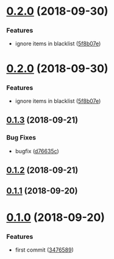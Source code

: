 <a name="0.2.0"></a>
# [0.2.0](https://github.com/TalkingData/rxloop-devtools/compare/v0.1.3...v0.2.0) (2018-09-30)


### Features

* ignore items in blacklist ([5f8b07e](https://github.com/TalkingData/rxloop-devtools/commit/5f8b07e))



<a name="0.2.0"></a>
# [0.2.0](https://github.com/TalkingData/rxloop-devtools/compare/v0.1.3...v0.2.0) (2018-09-30)


### Features

* ignore items in blacklist ([5f8b07e](https://github.com/TalkingData/rxloop-devtools/commit/5f8b07e))



<a name="0.1.3"></a>
## [0.1.3](https://github.com/TalkingData/rxloop-devtools/compare/v0.1.2...v0.1.3) (2018-09-21)


### Bug Fixes

* bugfix ([d76635c](https://github.com/TalkingData/rxloop-devtools/commit/d76635c))



<a name="0.1.2"></a>
## [0.1.2](https://github.com/TalkingData/rxloop-devtools/compare/v0.1.1...v0.1.2) (2018-09-21)



<a name="0.1.1"></a>
## [0.1.1](https://github.com/TalkingData/rxloop-devtools/compare/v0.1.0...v0.1.1) (2018-09-20)



<a name="0.1.0"></a>
# [0.1.0](https://github.com/TalkingData/rxloop-devtools/compare/3476589...v0.1.0) (2018-09-20)


### Features

* first commit ([3476589](https://github.com/TalkingData/rxloop-devtools/commit/3476589))



